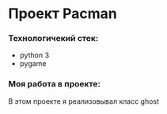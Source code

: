 # Проект Pacman

### Технологичекий стек:
- python 3
- pygame

### Моя работа в проекте:
В этом проекте я реализовывал класс ghost
